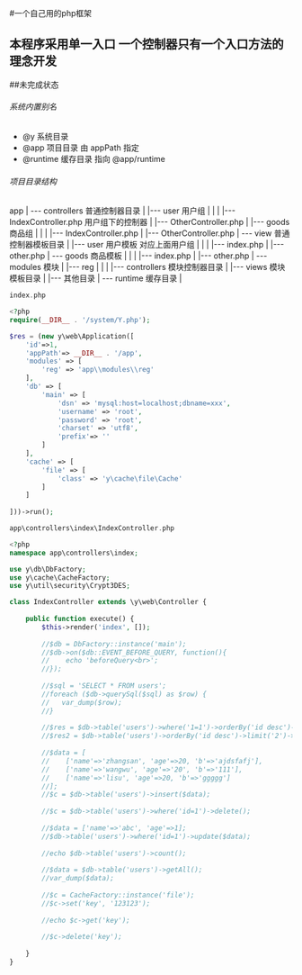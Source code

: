 #一个自己用的php框架
## 本程序采用单一入口 一个控制器只有一个入口方法的理念开发
##未完成状态

###### 系统内置别名
* @y  系统目录
* @app  项目目录 由 appPath 指定
* @runtime  缓存目录 指向 @app/runtime

###### 项目目录结构
app
  |
  --- controllers 普通控制器目录
    |
    |--- user 用户组
    |   |
    |   |--- IndexController.php 用户组下的控制器
    |   |--- OtherController.php
    |
    |--- goods 商品组
    |   |
    |   |--- IndexController.php
    |   |--- OtherController.php
    |
  --- view 普通控制器模板目录
    |
    |--- user 用户模板 对应上面用户组
    |   |
    |   |--- index.php
    |   |--- other.php
    |
    --- goods 商品模板
    |   |
    |   |--- index.php
    |   |--- other.php
    |
  --- modules 模块
    |
    |--- reg
    |   |
    |   |--- controllers 模块控制器目录
    |   |--- views 模块模板目录
    |   |--- 其他目录
    |
  --- runtime 缓存目录
    |

```php
index.php

<?php
require(__DIR__ . '/system/Y.php');

$res = (new y\web\Application([
	'id'=>1, 
	'appPath'=> __DIR__ . '/app',
	'modules' => [
		'reg' => 'app\\modules\\reg'
	],
	'db' => [
		'main' => [
			'dsn' => 'mysql:host=localhost;dbname=xxx',
			'username' => 'root',
			'password' => 'root',
			'charset' => 'utf8',
			'prefix'=> ''
		]
	],
    'cache' => [
        'file' => [
            'class' => 'y\cache\file\Cache'
        ]
    ]
	
]))->run();
```

```php
app\controllers\index\IndexController.php

<?php
namespace app\controllers\index;

use y\db\DbFactory;
use y\cache\CacheFactory;
use y\util\security\Crypt3DES;

class IndexController extends \y\web\Controller {
	
	public function execute() {
        $this->render('index', []);
        
		//$db = DbFactory::instance('main');
        //$db->on($db::EVENT_BEFORE_QUERY, function(){
        //    echo 'beforeQuery<br>';
        //});
        
		//$sql = 'SELECT * FROM users';
		//foreach ($db->querySql($sql) as $row) {
        //   var_dump($row);
		//}
        
        //$res = $db->table('users')->where('1=1')->orderBy('id desc')->getAll();
        //$res2 = $db->table('users')->orderBy('id desc')->limit('2')->getAll();
        
        //$data = [
        //    ['name'=>'zhangsan', 'age'=>20, 'b'=>'ajdsfafj'],
        //    ['name'=>'wangwu', 'age'=>'20', 'b'=>'111'],
        //    ['name'=>'lisu', 'age'=>20, 'b'=>'ggggg']
        //];
        //$c = $db->table('users')->insert($data);
        
        //$c = $db->table('users')->where('id=1')->delete();
        
        //$data = ['name'=>'abc', 'age'=>1];
        //$db->table('users')->where('id=1')->update($data);
        
        //echo $db->table('users')->count();
        
        //$data = $db->table('users')->getAll();
        //var_dump($data);
        
        //$c = CacheFactory::instance('file');
        //$c->set('key', '123123');
        
        //echo $c->get('key');
        
        //$c->delete('key');
       
	}
}
```
